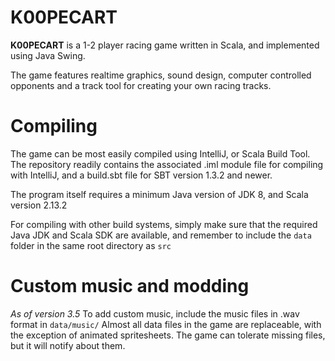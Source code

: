 # K00PECART

**K00PECART** is a 1-2 player racing game written in Scala,
and implemented using Java Swing.

The game features realtime graphics, sound design, computer controlled opponents
and a track tool for creating your own racing tracks.


# Compiling
The game can be most easily compiled using IntelliJ, or Scala Build Tool.
The repository readily contains the associated .iml module file for compiling
with IntelliJ, and a build.sbt file for SBT version 1.3.2 and newer.

The program itself requires a minimum Java version of JDK 8,
and Scala version 2.13.2

For compiling with other build systems, simply make sure that the required
Java JDK and Scala SDK are available, and remember to include the `data`
folder in the same root directory as `src`


# Custom music and modding
*As of version 3.5*
To add custom music, include the music files in .wav format in `data/music/`
Almost all data files in the game are replaceable, with the exception of
animated spritesheets. The game can tolerate missing files, but it will notify
about them.